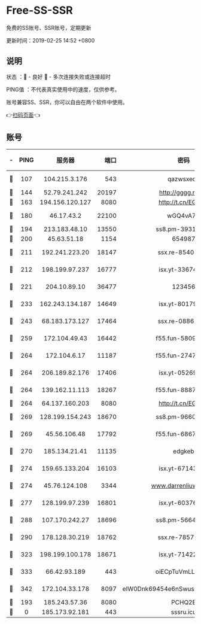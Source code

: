# Free-SS-SSR

免费的SS账号、SSR账号，定期更新

更新时间：2019-02-25 14:52 +0800

## 说明

状态     ：🙂 - 良好 🙁 - 多次连接失败或连接超时

PING值   ：不代表真实使用中的速度，仅供参考。

账号兼容SS、SSR，你可以自由在两个软件中使用。

👉[扫码页面](https://liesauer.github.io/free-ss-ssr.github.io/)👈

## 账号

|-|PING|服务器|端口|密码|加密方式|区域|
|:----:|:----:|:-----:|-----:|:----:|:----:|:----:|
|🙂|107|104.215.3.176|543|qazwsxedc|aes-256-gcm|JP|
|🙂|144|52.79.241.242|20197|http://gggg.rocks|chacha20|KR|
|🙂|163|194.156.120.127|8080|http://t.cn/EGJIyrl|rc4-md5|RU|
|🙂|180|46.17.43.2|22100|wGQ4vA7D|aes-256-gcm|RU|
|🙂|194|213.183.48.10|13550|ss8.pm-39311595|rc4-md5|RU|
|🙂|200|45.63.51.18|1154|654987|chacha20|US|
|🙂|211|192.241.223.20|18147|ssx.re-85401469|aes-256-cfb|US|
|🙂|212|198.199.97.237|16777|isx.yt-33674118|aes-256-cfb|US|
|🙂|221|204.10.89.10|36477|123456|aes-256-cfb|US|
|🙂|233|162.243.134.187|14649|isx.yt-80179113|aes-256-cfb|US|
|🙂|243|68.183.173.127|17464|ssx.re-08861248|aes-256-cfb|US|
|🙂|259|172.104.49.43|16442|f55.fun-58099071|aes-256-cfb|SG|
|🙂|264|172.104.6.17|11187|f55.fun-27472862|aes-256-cfb|US|
|🙂|264|206.189.82.176|17406|isx.yt-05269215|aes-256-cfb|SG|
|🙂|264|139.162.11.113|18267|f55.fun-88872573|aes-256-cfb|SG|
|🙂|264|64.137.160.203|8080|http://t.cn/EGJIyrl|rc4-md5|CA|
|🙂|269|128.199.154.243|18670|ss8.pm-96603281|aes-256-cfb|SG|
|🙂|269|45.56.106.48|17792|f55.fun-68673895|aes-256-cfb|US|
|🙂|270|185.134.21.41|11135|edgkeb|aes-256-cfb|GB|
|🙂|274|159.65.133.204|16103|isx.yt-67143205|aes-256-cfb|SG|
|🙂|274|45.76.124.108|3344|www.darrenliuwei.com|aes-256-cfb|AU|
|🙂|277|128.199.97.239|16801|isx.yt-60376368|aes-256-cfb|SG|
|🙂|288|107.170.242.27|18696|ss8.pm-56642148|aes-256-cfb|US|
|🙂|290|178.128.30.219|18762|ssx.re-78571634|aes-256-cfb|SG|
|🙂|323|198.199.100.178|18671|isx.yt-71422331|aes-256-cfb|US|
|🙂|333|66.42.93.189|443|oiECpTuVmLLxk4Ts|aes-256-cfb|US|
|🙂|342|172.104.33.178|8097|eIW0Dnk69454e6nSwuspv9DmS201tQ0D|aes-256-cfb|SG|
|🙂|193|185.243.57.36|8080|PCHQ2E|rc4-md5|US|
|🙁|0|185.173.92.181|443|sssru.icu|rc4-md5|RU|
